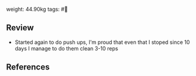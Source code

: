 weight: 44.90kg
tags: #🌅

## Review
- Started again to do push ups, I'm proud that even that I stoped since 10 days I manage to do them clean 3-10 reps

## References